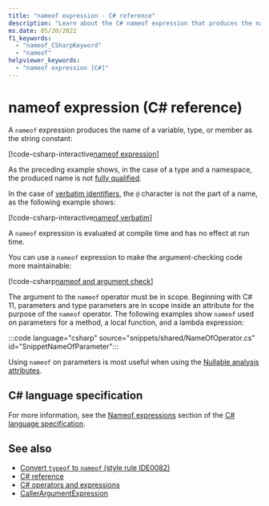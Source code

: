 ```yaml
---
title: "nameof expression - C# reference"
description: "Learn about the C# nameof expression that produces the name of its operand."
ms.date: 05/20/2022
f1_keywords:
  - "nameof_CSharpKeyword"
  - "nameof"
helpviewer_keywords:
  - "nameof expression [C#]"
---
```

# nameof expression (C# reference)

A `nameof` expression produces the name of a variable, type, or member as the string constant:

[!code-csharp-interactive[nameof expression](snippets/shared/NameOfOperator.cs#Examples)]

As the preceding example shows, in the case of a type and a namespace, the produced name is not [fully qualified](~/_csharpstandard/standard/basic-concepts.md#783-fully-qualified-names).

In the case of [verbatim identifiers](../tokens/verbatim.md), the `@` character is not the part of a name, as the following example shows:

[!code-csharp-interactive[nameof verbatim](snippets/shared/NameOfOperator.cs#Verbatim)]

A `nameof` expression is evaluated at compile time and has no effect at run time.

You can use a `nameof` expression to make the argument-checking code more maintainable:

[!code-csharp[nameof and argument check](snippets/shared/NameOfOperator.cs#ExceptionMessage)]

The argument to the `nameof` operator must be in scope. Beginning with C# 11, parameters and type parameters are in scope inside an attribute for the purpose of the `nameof` operator. The following examples show `nameof` used on parameters for a method, a local function, and a lambda expression:

:::code language="csharp" source="snippets/shared/NameOfOperator.cs" id="SnippetNameOfParameter":::

Using `nameof` on parameters is most useful when using the [Nullable analysis attributes](../attributes/nullable-analysis.md).

## C# language specification

For more information, see the [Nameof expressions](~/_csharpstandard/standard/expressions.md#11720-nameof-expressions) section of the [C# language specification](~/_csharpstandard/standard/README.md).

## See also

- [Convert `typeof` to `nameof` (style rule IDE0082)](../../../fundamentals/code-analysis/style-rules/ide0082.md)
- [C# reference](../index.md)
- [C# operators and expressions](index.md)
- [CallerArgumentExpression](../attributes/caller-information.md#argument-expressions)
